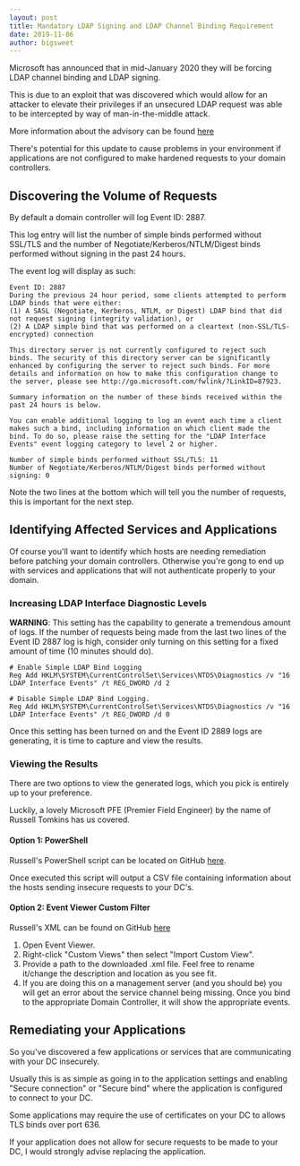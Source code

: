 ```yaml
---
layout: post
title: Mandatory LDAP Signing and LDAP Channel Binding Requirement
date: 2019-11-06
author: bigsweet
---
```

Microsoft has announced that in mid-January 2020 they will be forcing LDAP channel binding and LDAP signing. 

This is due to an exploit that was discovered which would allow for an attacker to elevate their privileges if an unsecured LDAP request was able to be intercepted by way of man-in-the-middle attack.

More information about the advisory can be found [here](https://support.microsoft.com/en-ca/help/4520412/2020-ldap-channel-binding-and-ldap-signing-requirement-for-windows)

There's potential for this update to cause problems in your environment if applications are not configured to make hardened requests to your domain controllers. 
## Discovering the Volume of Requests
By default a domain controller will log Event ID: 2887.

This log entry will list the number of simple binds performed without SSL/TLS and the number of Negotiate/Kerberos/NTLM/Digest binds performed without signing in the past 24 hours.

The event log will display as such:
```
Event ID: 2887
During the previous 24 hour period, some clients attempted to perform LDAP binds that were either:
(1) A SASL (Negotiate, Kerberos, NTLM, or Digest) LDAP bind that did not request signing (integrity validation), or
(2) A LDAP simple bind that was performed on a cleartext (non-SSL/TLS-encrypted) connection

This directory server is not currently configured to reject such binds. The security of this directory server can be significantly enhanced by configuring the server to reject such binds. For more details and information on how to make this configuration change to the server, please see http://go.microsoft.com/fwlink/?LinkID=87923.

Summary information on the number of these binds received within the past 24 hours is below.

You can enable additional logging to log an event each time a client makes such a bind, including information on which client made the bind. To do so, please raise the setting for the "LDAP Interface Events" event logging category to level 2 or higher.

Number of simple binds performed without SSL/TLS: 11
Number of Negotiate/Kerberos/NTLM/Digest binds performed without signing: 0
```
Note the two lines at the bottom which will tell you the number of requests, this is important for the next step.

## Identifying Affected Services and Applications
Of course you'll want to identify which hosts are needing remediation before patching your domain controllers. Otherwise you're gong to end up with services and applications that will not authenticate properly to your domain.
### Increasing LDAP Interface Diagnostic Levels
**WARNING**: This setting has the capability to generate a tremendous amount of logs. If the number of requests being made from the last two lines of the Event ID 2887 log is high, consider only turning on this setting for a fixed amount of time (10 minutes should do).

```
# Enable Simple LDAP Bind Logging 
Reg Add HKLM\SYSTEM\CurrentControlSet\Services\NTDS\Diagnostics /v "16 LDAP Interface Events" /t REG_DWORD /d 2
```

```
# Disable Simple LDAP Bind Logging.
Reg Add HKLM\SYSTEM\CurrentControlSet\Services\NTDS\Diagnostics /v "16 LDAP Interface Events" /t REG_DWORD /d 0
```
Once this setting has been turned on and the Event ID 2889 logs are generating, it is time to capture and view the results.
### Viewing the Results
There are two options to view the generated logs, which you pick is entirely up to your preference.

Luckily, a lovely Microsoft PFE (Premier Field Engineer) by the name of Russell Tomkins has us covered.

#### Option 1: PowerShell
Russell's PowerShell script can be located on GitHub [here](https://github.com/russelltomkins/Active-Directory/blob/master/Query-InsecureLDAPBinds.ps1).

Once executed this script will output a CSV file containing information about the hosts sending insecure requests to your DC's.

#### Option 2: Event Viewer Custom Filter
Russell's XML can be found on GitHub [here](https://github.com/russelltomkins/Active-Directory/blob/master/LDAP%20Signing%20Events%20Custom%20View.xml)

1. Open Event Viewer.
2. Right-click "Custom Views" then select "Import Custom View".
3. Provide a path to the downloaded .xml file. Feel free to rename it/change the description and location as you see fit.
4. If you are doing this on a management server (and you should be) you will get an error about the service channel being missing. Once you bind to the appropriate Domain Controller, it will show the appropriate events.

## Remediating your Applications

So you've discovered a few applications or services that are communicating with your DC insecurely.

Usually this is as simple as going in to the application settings and enabling "Secure connection" or "Secure bind" where the application is configured to connect to your DC.

Some applications may require the use of certificates on your DC to allows TLS binds over port 636.

If your application does not allow for secure requests to be made to your DC, I would strongly advise replacing the application.